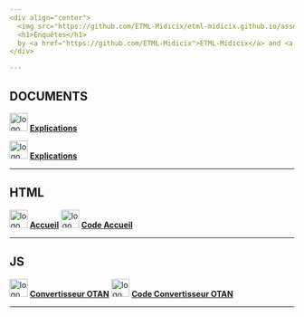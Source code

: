 ```yaml
---
<div align="center">
  <img src="https://github.com/ETML-Midicix/etml-midicix.github.io/assets/119678382/d7b743f6-58bf-4dc9-96eb-11835e5a294b" alt="Illustration enquête by Freepik">
  <h1>Enquêtes</h1>
  by <a href="https://github.com/ETML-Midicix">ETML-Midicix</a> and <a href="https://github.com/Evin06">Evin06</a>
</div>

---
```


## DOCUMENTS
<img src="https://github.com/ETML-Midicix/POO_SpaceInvaders/assets/119678382/c4dc7cd7-aefc-4fc3-9ac2-2301f459c3ee" alt="logo cahier des charges by FreePik" width="32"> [**Explications**](EnquetesPo.pdf)

<img src="https://github.com/ETML-Midicix/POO_SpaceInvaders/assets/119678382/c508fb62-1dde-4908-9a85-40769ff9f4bd" alt="logo rapport by FreePik" width="32"> [**Explications**](EnquetesPo.pdf)

---


## HTML
<img src="https://github.com/ETML-Midicix/etml-midicix.github.io/assets/119678382/a736a30f-de4e-47da-8423-570129c5d471" alt="logo html by FreePik" width="32"> [**Accueil**](https://etml-midicix.github.io)
<img src="https://github.com/ETML-Midicix/etml-midicix.github.io/assets/119678382/6af59340-5b5a-4d4f-872f-bb25c58d7353" alt="logo html by FreePik" width="32"> [**Code Accueil**](index.html)


---


## JS
<img src="https://github.com/ETML-Midicix/etml-midicix.github.io/assets/119678382/96879ef7-603b-4486-a44b-af15dd255af4" alt="logo c# by FreePik" width="32"> [**Convertisseur OTAN**](https://etml-midicix.github.io/src/html/otan.html)
<img src="https://github.com/ETML-Midicix/etml-midicix.github.io/assets/119678382/507a0a90-a070-41d7-ab94-a895ac365655" alt="logo c# by FreePik" width="32"> [**Code Convertisseur OTAN**](src/js/otan.js)


---
